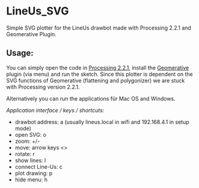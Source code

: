 # LineUs_SVG
Simple SVG plotter for the LineUs drawbot made with Processing 2.2.1 and Geomerative Plugin.

## Usage:
You can simply open the code in [Processing 2.2.1](https://processing.org/download/), install the [Geomerative](http://www.ricardmarxer.com/geomerative/) plugin (via menu) and run the sketch. Since this plotter is dependent on the SVG functions of Geomerative (flattening and polygonizer) we are stuck with Processing version 2.2.1.

Alternatively you can run the applications für Mac OS and Windows.

_Application interface / keys / shortcuts:_
* drawbot address: a (usually lineus.local in wifi and 192.168.4.1 in setup mode)
* open SVG: o
* zoom: +/-
* move: arrow keys <>
* rotate: r
* show lines: l
* connect Line-Us: c
* plot drawing: p
* hide menu: h
